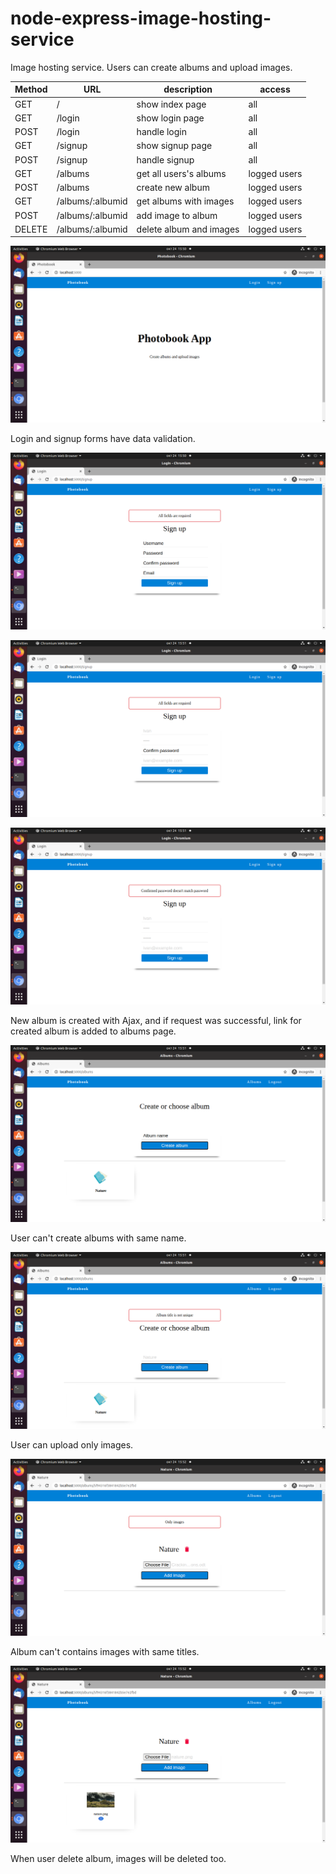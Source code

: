 # node-express-image-hosting-service
Image hosting service. Users can create albums and upload images.

Method | URL | description | access
-------|---- | ------------|--------
GET       |/                                    | show index page              | all
GET       |/login                               | show login page              | all
POST      |/login                               | handle login                 | all
GET       |/signup                              | show signup page             | all
POST      |/signup                              | handle signup                | all
GET       |/albums                              | get all users's albums       | logged users
POST      |/albums                              | create new album             | logged users
GET       |/albums/:albumid                     | get albums with images       | logged users
POST      |/albums/:albumid                     | add image to album           | logged users
DELETE    |/albums/:albumid                     | delete album and images      | logged users


![Index page](https://raw.githubusercontent.com/ivanmmarkovic/node-express-image-hosting-service/main/project%20images/1.png)

Login and signup forms have data validation.

![Sign up page](https://raw.githubusercontent.com/ivanmmarkovic/node-express-image-hosting-service/main/project%20images/2.png)

![Sign up page](https://raw.githubusercontent.com/ivanmmarkovic/node-express-image-hosting-service/main/project%20images/3.png)

![Sign up page](https://raw.githubusercontent.com/ivanmmarkovic/node-express-image-hosting-service/main/project%20images/4.png)

New album is created with Ajax, and if request was successful, link for created album is added to albums page.

![Albums page](https://raw.githubusercontent.com/ivanmmarkovic/node-express-image-hosting-service/main/project%20images/5.png)

User can't create albums with same name.

![Albums page](https://raw.githubusercontent.com/ivanmmarkovic/node-express-image-hosting-service/main/project%20images/6.png)

User can upload only images. 

![Albums page](https://raw.githubusercontent.com/ivanmmarkovic/node-express-image-hosting-service/main/project%20images/7.png)

Album can't contains images with same titles.

![Albums page](https://raw.githubusercontent.com/ivanmmarkovic/node-express-image-hosting-service/main/project%20images/8.png)

When user delete album, images will be deleted too.
